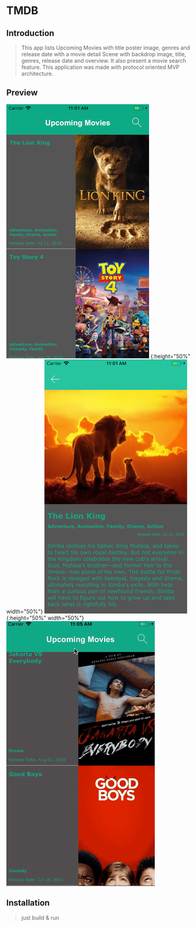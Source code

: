 # TMDB

## Introduction

>  This app lists Upcoming Movies with title poster image, genres and release date with a movie detail Scene with backdrop image, title, genres, release date and overview. It also present a movie search feature.
This application was made with protocol oriented MVP architecture. 

## Preview
![](/Images/TMDB1.png) {:height="50%" width="50%"}
![](/Images/TMDB2.png) {:height="50%" width="50%"}
![](/Images/TMDB.gif)

## Installation

> just build & run

